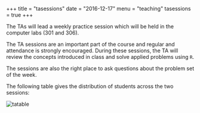+++
title = "tasessions"
date = "2016-12-17"
menu = "teaching"
tasessions = true
+++

The TAs will lead a weekly practice session which will be held in the computer labs (301 and 306).

The TA sessions are an important part of the course and regular and
attendance is strongly encouraged. During these sessions, the TA will review the concepts introduced in class and solve applied problems using `R`.

The sessions are also the right place to ask questions about the problem set of the week.

The following table gives the distribution of students across the two sessions:

![tatable](../files/teaching/tatable.png)
